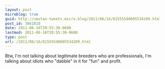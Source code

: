 ```yaml
---
layout: post
microblog: true
guid: http://vmstan-tweets.micro.blog/2011/06/16/81555540605534209.html
post_id: 3041810
date: 2011-06-16T20:55:30-0600
lastmod: 2011-06-16T20:55:30-0600
type: post
url: /2011/06/16/81555540605534209.html
---
```

Btw, I'm not talking about legitimate breeders who are professionals, I'm talking about idiots who "dabble" in it for "fun" and profit.
